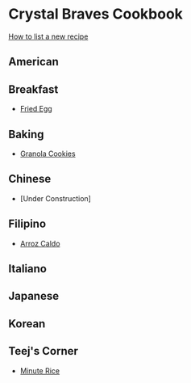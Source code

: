 Crystal Braves Cookbook
===========

[How to list a new recipe](howtolistanewrecipe/howto.md)

## American

## Breakfast
* [Fried Egg](Breakfast/fried_egg.md)

## Baking

* [Granola Cookies](Baking/granolacookies.md)
## Chinese
* [Under Construction]

## Filipino
* [Arroz Caldo](Filipino/arrozcaldo.md)

## Italiano


## Japanese

## Korean


## Teej's Corner
* [Minute Rice](Teej/minute_rice.md)
